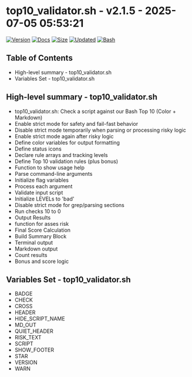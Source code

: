 # top10_validator.sh - v2.1.5 - 2025-07-05 05:53:21

[![Version](https://img.shields.io/badge/version-2.1.5-purple.svg)](./top10_validator.sh)
[![Docs](https://img.shields.io/badge/docs-generated-orange.svg)](./docs/top10_validator.md)
[![Size](https://img.shields.io/badge/size-13KB-yellow)](./top10_validator.sh)
[![Updated](https://img.shields.io/badge/updated-2025--07--05-blue)](./top10_validator.sh)
[![Bash](https://img.shields.io/badge/bash-5--2--21-red)](https://www.gnu.org/software/bash/)

## Table of Contents
- High-level summary - top10_validator.sh
- Variables Set - top10_validator.sh

## High-level summary - top10_validator.sh
- top10_validator.sh: Check a script against our Bash Top 10 (Color + Markdown)
- Enable strict mode for safety and fail-fast behavior
- Disable strict mode temporarily when parsing or processing risky logic
- Enable strict mode again after risky logic
- Define color variables for output formatting
- Define status icons
- Declare rule arrays and tracking levels
- Define Top 10 validation rules (plus bonus)
- Function to show usage help
- Parse command-line arguments
- Initialize flag variables
- Process each argument
- Validate input script
- Initialize LEVELs to 'bad'
- Disable strict mode for grep/parsing sections
- Run checks 10 to 0
- Output Results
- function for asses risk
- Final Score Calculation
- Build Summary Block
- Terminal output
- Markdown output
- Count results
- Bonus and score logic

## Variables Set - top10_validator.sh
- BADGE
- CHECK
- CROSS
- HEADER
- HIDE_SCRIPT_NAME
- MD_OUT
- QUIET_HEADER
- RISK_TEXT
- SCRIPT
- SHOW_FOOTER
- STAR
- VERSION
- WARN
